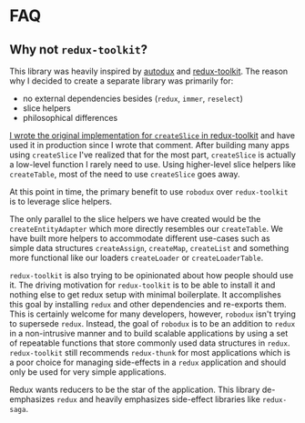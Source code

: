 # FAQ

## Why not `redux-toolkit`?

This library was heavily inspired by
[autodux](https://github.com/ericelliott/autodux) and
[redux-toolkit](https://github.com/reduxjs/redux-toolkit). The reason why I
decided to create a separate library was primarily for:

- no external dependencies besides (`redux`, `immer`, `reselect`)
- slice helpers
- philosophical differences

[I wrote the original implementation for `createSlice` in redux-toolkit](https://github.com/reduxjs/redux-toolkit/issues/17#issuecomment-414543588)
and have used it in production since I wrote that comment. After building many
apps using `createSlice` I've realized that for the most part, `createSlice` is
actually a low-level function I rarely need to use. Using higher-level slice
helpers like `createTable`, most of the need to use `createSlice` goes away.

At this point in time, the primary benefit to use `robodux` over `redux-toolkit`
is to leverage slice helpers.

The only parallel to the slice helpers we have created would be the
`createEntityAdapter` which more directly resembles our `createTable`. We have
built more helpers to accommodate different use-cases such as simple data
structures `createAssign`, `createMap`, `createList` and something more
functional like our loaders `createLoader` or `createLoaderTable`.

`redux-toolkit` is also trying to be opinionated about how people should use it.
The driving motivation for `redux-toolkit` is to be able to install it and
nothing else to get redux setup with minimal boilerplate. It accomplishes this
goal by installing `redux` and other dependencies and re-exports them. This is
certainly welcome for many developers, however, `robodux` isn't trying to
supersede `redux`. Instead, the goal of `robodux` is to be an addition to
`redux` in a non-intrusive manner and to build scalable applications by using a
set of repeatable functions that store commonly used data structures in `redux`.
`redux-toolkit` still recommends `redux-thunk` for most applications which is a
poor choice for managing side-effects in a `redux` application and should only
be used for very simple applications.

Redux wants reducers to be the star of the application. This library
de-emphasizes `redux` and heavily emphasizes side-effect libraries like
`redux-saga`.
